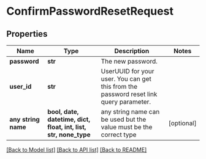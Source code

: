 # ConfirmPasswordResetRequest


## Properties
Name | Type | Description | Notes
------------ | ------------- | ------------- | -------------
**password** | **str** | The new password. | 
**user_id** | **str** | UserUUID for your user. You can get this from the password reset link query parameter. | 
**any string name** | **bool, date, datetime, dict, float, int, list, str, none_type** | any string name can be used but the value must be the correct type | [optional]

[[Back to Model list]](../README.md#documentation-for-models) [[Back to API list]](../README.md#documentation-for-api-endpoints) [[Back to README]](../README.md)


